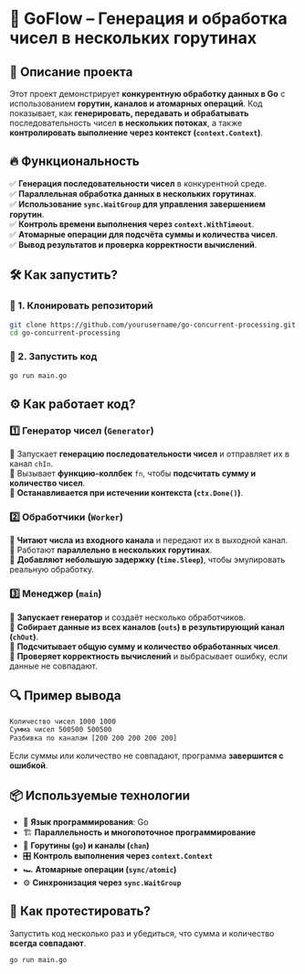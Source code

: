 # 🚀 GoFlow – Генерация и обработка чисел в нескольких горутинах

## 📌 Описание проекта
Этот проект демонстрирует **конкурентную обработку данных в Go** с использованием **горутин, каналов и атомарных операций**. Код показывает, как **генерировать, передавать и обрабатывать** последовательность чисел **в нескольких потоках**, а также **контролировать выполнение через контекст (`context.Context`)**.

## 🔥 **Функциональность**
✅ **Генерация последовательности чисел** в конкурентной среде.  
✅ **Параллельная обработка данных в нескольких горутинах**.  
✅ **Использование `sync.WaitGroup` для управления завершением горутин**.  
✅ **Контроль времени выполнения через `context.WithTimeout`**.  
✅ **Атомарные операции для подсчёта суммы и количества чисел**.  
✅ **Вывод результатов и проверка корректности вычислений**.  

## 🛠 **Как запустить?**

### **🔹 1. Клонировать репозиторий**
```sh
git clone https://github.com/yourusername/go-concurrent-processing.git
cd go-concurrent-processing
```

### **🔹 2. Запустить код**
```sh
go run main.go
```

## ⚙️ **Как работает код?**

### **1️⃣ Генератор чисел (`Generator`)**
📌 Запускает **генерацию последовательности чисел** и отправляет их в канал `chIn`.  
📌 Вызывает **функцию-коллбек** `fn`, чтобы **подсчитать сумму и количество чисел**.  
📌 **Останавливается при истечении контекста (`ctx.Done()`)**.

### **2️⃣ Обработчики (`Worker`)**
📌 **Читают числа из входного канала** и передают их в выходной канал.  
📌 Работают **параллельно в нескольких горутинах**.  
📌 **Добавляют небольшую задержку (`time.Sleep`)**, чтобы эмулировать реальную обработку.  

### **3️⃣ Менеджер (`main`)**
📌 **Запускает генератор** и создаёт несколько обработчиков.  
📌 **Собирает данные из всех каналов (`outs`) в результирующий канал (`chOut`)**.  
📌 **Подсчитывает общую сумму и количество обработанных чисел**.  
📌 **Проверяет корректность вычислений** и выбрасывает ошибку, если данные не совпадают.  

## 🔍 **Пример вывода**
```sh
Количество чисел 1000 1000
Сумма чисел 500500 500500
Разбивка по каналам [200 200 200 200 200]
```
Если суммы или количество не совпадают, программа **завершится с ошибкой**.  

## 📦 **Используемые технологии**
- 📝 **Язык программирования**: Go
- 🏗 **Параллельность и многопоточное программирование**
- 🔄 **Горутины (`go`) и каналы (`chan`)**
- 🎛 **Контроль выполнения через `context.Context`**
- 🏎 **Атомарные операции (`sync/atomic`)**
- ⚙️ **Синхронизация через `sync.WaitGroup`**

## 🧪 **Как протестировать?**
Запустить код несколько раз и убедиться, что сумма и количество **всегда совпадают**.
```sh
go run main.go
```
